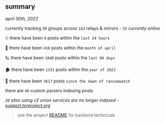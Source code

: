 
## summary
_april 30th, 2022_

currently tracking `99` groups across `143` relays & mirrors - _`55` currently online_

⏲ there have been `9` posts within the `last 24 hours`

🦈 there have been `410` posts within the `month of april`

🪐 there have been `1048` posts within the `last 90 days`

🏚 there have been `1331` posts within the `year of 2022`

🦕 there have been `3617` posts `since the dawn of ransomwatch`

there are `49` custom parsers indexing posts

_`20` sites using v2 onion services are no longer indexed - [support.torproject.org](https://support.torproject.org/onionservices/v2-deprecation/)_

> see the project [README](https://github.com/thetanz/ransomwatch#ransomwatch--) for backend technicals
